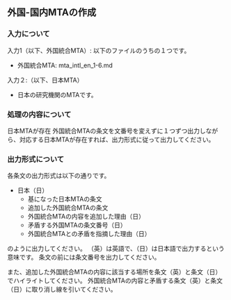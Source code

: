 ## 外国-国内MTAの作成

### 入力について

入力1（以下、外国統合MTA）: 以下のファイルのうちの１つです。
* 外国統合MTA: mta_intl_en_1-6.md

入力２:（以下、日本MTA）
* 日本の研究機関のMTAです。

### 処理の内容について
日本MTAが存在
外国統合MTAの条文を文番号を変えずに１つずつ出力しながら、対応する日本MTAが存在すれば、出力形式に従って出力してください。

### 出力形式について
各条文の出力形式は以下の通りです。

* 日本（日）
  * 基になった日本MTAの条文
  * 追加した外国統合MTAの条文
  * 外国統合MTAの内容を追加した理由（日）
  * 矛盾する外国MTAの条文番号（日）
  * 外国統合MTAとの矛盾を指摘した理由（日）

のように出力してください。
（英）は英語で、（日）は日本語で出力するという意味です。
条文の前には条文番号を出力してください。

また、追加した外国統合MTAの内容に該当する場所を条文（英）と条文（日）でハイライトしてください。
外国統合MTAの内容と矛盾する条文（英）と条文（日）に取り消し線を引いてください。
